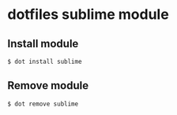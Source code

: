 # dotfiles sublime module

## Install module

    $ dot install sublime

## Remove module

    $ dot remove sublime

